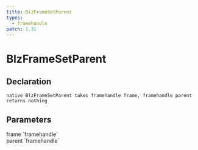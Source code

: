 ```yaml
---
title: BlzFrameSetParent
types:
  - framehandle
patch: 1.31
---
```


# BlzFrameSetParent

## Declaration

```
native BlzFrameSetParent takes framehandle frame, framehandle parent returns nothing
```

## Parameters
<dl>
  <dt>frame `framehandle`</dt>
  <dd></dd>

  <dt>parent `framehandle`</dt>
  <dd></dd>
</dl>